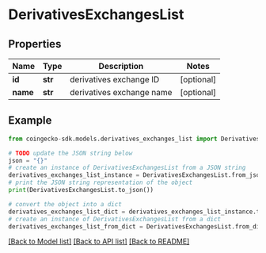 # DerivativesExchangesList


## Properties

Name | Type | Description | Notes
------------ | ------------- | ------------- | -------------
**id** | **str** | derivatives exchange ID | [optional] 
**name** | **str** | derivatives exchange name | [optional] 

## Example

```python
from coingecko-sdk.models.derivatives_exchanges_list import DerivativesExchangesList

# TODO update the JSON string below
json = "{}"
# create an instance of DerivativesExchangesList from a JSON string
derivatives_exchanges_list_instance = DerivativesExchangesList.from_json(json)
# print the JSON string representation of the object
print(DerivativesExchangesList.to_json())

# convert the object into a dict
derivatives_exchanges_list_dict = derivatives_exchanges_list_instance.to_dict()
# create an instance of DerivativesExchangesList from a dict
derivatives_exchanges_list_from_dict = DerivativesExchangesList.from_dict(derivatives_exchanges_list_dict)
```
[[Back to Model list]](../README.md#documentation-for-models) [[Back to API list]](../README.md#documentation-for-api-endpoints) [[Back to README]](../README.md)


